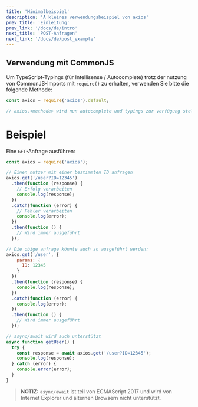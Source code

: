 ```yaml
---
title: 'Minimalbeispiel'
description: 'A kleines verwendungsbeispiel von axios'
prev_title: 'Einleitung'
prev_link: '/docs/de/intro'
next_title: 'POST-Anfragen'
next_link: '/docs/de/post_example'
---
```


## Verwendung mit CommonJS
Um TypeScript-Typings (für Intellisense / Autocomplete) trotz der nutzung von CommonJS-Imports mit `require()` zu erhalten, verwenden Sie bitte die folgende Methode:

```js
const axios = require('axios').default;

// axios.<methode> wird nun autocomplete und typings zur verfügung stellen.
```

# Beispiel

Eine `GET`-Anfrage ausführen:

```js
const axios = require('axios');

// Einen nutzer mit einer bestimmten ID anfragen
axios.get('/user?ID=12345')
  .then(function (response) {
    // Erfolg verarbeiten
    console.log(response);
  })
  .catch(function (error) {
    // Fehler verarbeiten
    console.log(error);
  })
  .then(function () {
    // Wird immer ausgeführt
  });

// Die obige anfrage könnte auch so ausgeführt werden:
axios.get('/user', {
    params: {
      ID: 12345
    }
  })
  .then(function (response) {
    console.log(response);
  })
  .catch(function (error) {
    console.log(error);
  })
  .then(function () {
    // Wird immer ausgeführt
  });  

// async/await wird auch unterstützt
async function getUser() {
  try {
    const response = await axios.get('/user?ID=12345');
    console.log(response);
  } catch (error) {
    console.error(error);
  }
}
```

> **NOTIZ:** `async/await` ist teil von ECMAScript 2017 und wird von Internet
> Explorer und älternen Browsern nicht unterstützt.